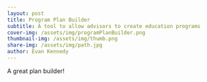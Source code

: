 ```yaml
---
layout: post
title: Program Plan Builder
subtitle: A tool to allow advisors to create education programs
cover-img: /assets/img/programPlanBuilder.png
thumbnail-img: /assets/img/thumb.png
share-img: /assets/img/path.jpg
author: Evan Kennedy
---
```


A great plan builder!